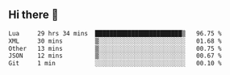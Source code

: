 ## Hi there 👋
<!--START_SECTION:waka-->

```txt
Lua     29 hrs 34 mins  ████████████████████████▒   96.75 %
XML     30 mins         ▒░░░░░░░░░░░░░░░░░░░░░░░░   01.68 %
Other   13 mins         ▒░░░░░░░░░░░░░░░░░░░░░░░░   00.75 %
JSON    12 mins         ▒░░░░░░░░░░░░░░░░░░░░░░░░   00.67 %
Git     1 min           ░░░░░░░░░░░░░░░░░░░░░░░░░   00.10 %
```

<!--END_SECTION:waka-->
